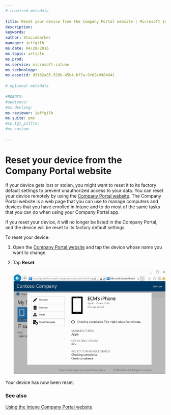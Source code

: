 ```yaml
---
# required metadata

title: Reset your device from the Company Portal website | Microsoft Intune
description:
keywords:
author: Staciebarker
manager: jeffgilb
ms.date: 04/28/2016
ms.topic: article
ms.prod:
ms.service: microsoft-intune
ms.technology:
ms.assetid: d3182a85-328b-45b4-bf7a-9f6249984641

# optional metadata

#ROBOTS:
#audience:
#ms.devlang:
ms.reviewer: jeffgilb
ms.suite: ems
#ms.tgt_pltfrm:
#ms.custom:

---
```



# Reset your device from the Company Portal website

If your device gets lost or stolen, you might want to reset it to its factory default settings to prevent unauthorized access to your data. You can reset your device remotely by using the [Company Portal website](http://portal.manage.microsoft.com). The Company Portal website is a web page that you can use to manage computers and devices that you have enrolled in Intune and to do most of the same tasks that you can do when using your Company Portal app.

If you reset your device, it will no longer be listed in the Company Portal, and the device will be reset to its factory default settings. 

To reset your device:

1.  Open the [Company Portal website](http://portal.manage.microsoft.com) and tap the device whose name you want to change.

2.  Tap **Reset**.

    ![reset-device](./media//iwp-1-tap-reset-passcode.png)

Your device has now been reset.

### See also
[Using the Intune Company Portal website](using-the-intune-company-portal-website.md)
